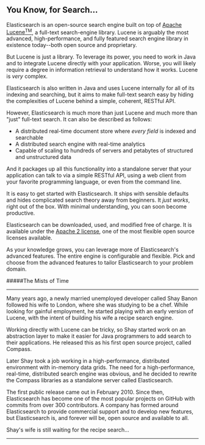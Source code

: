 ## You Know, for Search...

Elasticsearch is an open-source search engine built on top of
[Apache Lucene<sup>TM<sup>](https://lucene.apache.org/core/), a full-text search-engine
library.<!--((("Apache Lucene")))((("Lucene")))-->  Lucene is arguably the most advanced, high-performance, and fully featured
search engine library in existence today--both open source and proprietary.

But Lucene is just a library. To leverage its power, you need to work in Java
and to integrate Lucene directly with your application. Worse, you will likely
require a degree in information retrieval to understand how it works.  Lucene
is _very_ complex.

Elasticsearch is also written in Java<!--((("Java")))--> and uses Lucene internally for all of
its indexing and searching, but it aims to make full-text search easy by hiding
the complexities of Lucene behind a simple, coherent, RESTful API.

However, Elasticsearch is much more than just Lucene and much more than
"just" full-text search.<!--((("Elasticsearch", "capabilities")))--> It can also be described as follows:

* A distributed real-time document store where _every field_ is indexed and
  searchable
* A distributed search engine with real-time analytics
* Capable of scaling to hundreds of servers and petabytes of structured
  and unstructured data

And it packages up all this functionality into a standalone server that
your application can talk to via a simple RESTful API, using a web client from
your favorite programming language, or even from the command line.

It is easy to get started with Elasticsearch. It ships with sensible defaults
and hides complicated search theory away from beginners. It _just works_,
right out of the box. With minimal understanding, you can soon become
productive.<!--((("Elasticsearch", "installing")))-->

Elasticsearch can be<!--((("Apache 2 license")))--> downloaded, used, and modified free of charge. It is
available under the [Apache 2 license](http://www.apache.org/licenses/LICENSE-2.0.html),
one of the most flexible open source licenses available.

As your knowledge grows, you can leverage more of Elasticsearch's advanced
features. The entire engine is configurable and flexible. Pick and choose
from the advanced features to tailor Elasticsearch to your problem domain.

#####The Mists of Time
***************************************

Many years ago, a newly married unemployed developer called Shay Banon
followed his wife to London, where she was studying to be a chef. While looking
for gainful employment, he started playing with an early version of Lucene,
with the intent of building his wife a recipe search engine.

Working directly with Lucene can be tricky, so Shay started work on an
abstraction layer to make it easier for Java programmers to add search to
their applications.  He released this as his first open source project, called
Compass.

Later Shay took a job working in a high-performance, distributed environment
with in-memory data grids.  The need for a high-performance, real-time,
distributed search engine was obvious, and he decided to rewrite the Compass
libraries as a standalone server called Elasticsearch.

The first public release came out in February 2010.  Since then, Elasticsearch
has become one of the most popular projects on GitHub with commits from over
300 contributors.  A company has formed around Elasticsearch to provide
commercial support and to develop new features, but Elasticsearch is, and
forever will be, open source and available to all.

Shay's wife is still waiting for the recipe search...

***************************************



<!--
[[intro]]
== You Know, for Search...

Elasticsearch is an open-source search engine built on top of
https://lucene.apache.org/core/[Apache Lucene(TM)], a full-text search-engine
library.((("Apache Lucene")))((("Lucene")))  Lucene is arguably the most advanced, high-performance, and fully featured
search engine library in existence today--both open source and proprietary.

But Lucene is just a library. To leverage its power, you need to work in Java
and to integrate Lucene directly with your application. Worse, you will likely
require a degree in information retrieval to understand how it works.  Lucene
is _very_ complex.

Elasticsearch is also written in Java((("Java"))) and uses Lucene internally for all of
its indexing and searching, but it aims to make full-text search easy by hiding
the complexities of Lucene behind a simple, coherent, RESTful API.

However, Elasticsearch is much more than just Lucene and much more than
``just'' full-text search.((("Elasticsearch", "capabilities"))) It can also be described as follows:

* A distributed real-time document store where _every field_ is indexed and
  searchable
* A distributed search engine with real-time analytics
* Capable of scaling to hundreds of servers and petabytes of structured
  and unstructured data

And it packages up all this functionality into a standalone server that
your application can talk to via a simple RESTful API, using a web client from
your favorite programming language, or even from the command line.

It is easy to get started with Elasticsearch. It ships with sensible defaults
and hides complicated search theory away from beginners. It _just works_,
right out of the box. With minimal understanding, you can soon become
productive.((("Elasticsearch", "installing")))

Elasticsearch can be((("Apache 2 license"))) downloaded, used, and modified free of charge. It is
available under the http://www.apache.org/licenses/LICENSE-2.0.html[Apache 2 license],
one of the most flexible open source licenses available.

As your knowledge grows, you can leverage more of Elasticsearch's advanced
features. The entire engine is configurable and flexible. Pick and choose
from the advanced features to tailor Elasticsearch to your problem domain.

.The Mists of Time
***************************************

Many years ago, a newly married unemployed developer called Shay Banon
followed his wife to London, where she was studying to be a chef. While looking
for gainful employment, he started playing with an early version of Lucene,
with the intent of building his wife a recipe search engine.

Working directly with Lucene can be tricky, so Shay started work on an
abstraction layer to make it easier for Java programmers to add search to
their applications.  He released this as his first open source project, called
Compass.

Later Shay took a job working in a high-performance, distributed environment
with in-memory data grids.  The need for a high-performance, real-time,
distributed search engine was obvious, and he decided to rewrite the Compass
libraries as a standalone server called Elasticsearch.

The first public release came out in February 2010.  Since then, Elasticsearch
has become one of the most popular projects on GitHub with commits from over
300 contributors.  A company has formed around Elasticsearch to provide
commercial support and to develop new features, but Elasticsearch is, and
forever will be, open source and available to all.

Shay's wife is still waiting for the recipe search...

***************************************

-->
